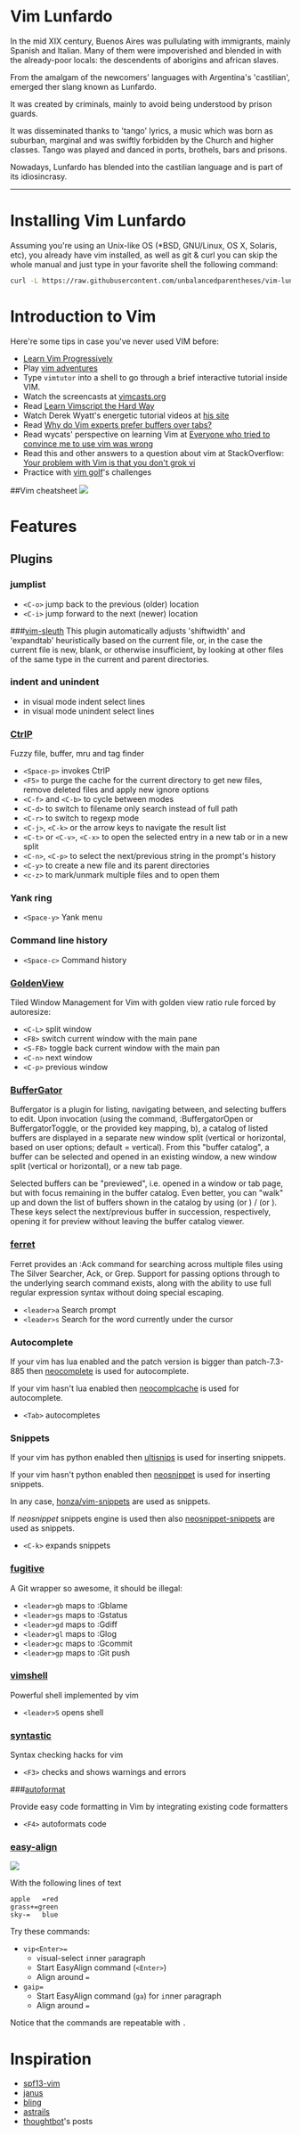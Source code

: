 # Vim Lunfardo

In the mid XIX century, Buenos Aires was pullulating with immigrants, mainly Spanish and Italian. Many of them were impoverished and blended in with 
the already-poor locals: the descendents of aborigins and african slaves.

From the amalgam of the newcomers' languages with Argentina's 'castilian', emerged ther slang known as Lunfardo.

It was created by criminals, mainly to avoid being understood by prison guards.

It was disseminated thanks to 'tango' lyrics, a music which was born as suburban, marginal and was swiftly forbidden by the Church and higher classes. Tango was played and danced in ports, brothels, bars and prisons.

Nowadays, Lunfardo has blended into the castilian language and is part of its idiosincrasy.

---

# Installing Vim Lunfardo

Assuming you're using an Unix-like OS (*BSD, GNU/Linux, OS X, Solaris, etc), you already have vim installed, as well as git & curl you can skip the whole manual and just type in your favorite shell the following command:

```bash
curl -L https://raw.githubusercontent.com/unbalancedparentheses/vim-lunfardo/master/bootstrap.sh | bash
```

# Introduction to Vim

Here're some tips in case you've never used VIM before:

* [Learn Vim Progressively](http://yannesposito.com/Scratch/en/blog/Learn-Vim-Progressively/)
* Play [vim adventures](http://vim-adventures.com/)
* Type `vimtutor` into a shell to go through a brief interactive
  tutorial inside VIM.
* Watch the screencasts at [vimcasts.org](http://vimcasts.org/)
* Read [Learn Vimscript the Hard Way](http://learnvimscriptthehardway.stevelosh.com/)
* Watch Derek Wyatt's energetic tutorial videos at [his site](http://derekwyatt.org/vim/tutorials/)
* Read [Why do Vim experts prefer buffers over tabs?](https://stackoverflow.com/questions/26708822/why-do-vim-experts-prefer-buffers-over-tabs)
* Read wycats' perspective on learning Vim at
  [Everyone who tried to convince me to use vim was wrong](http://yehudakatz.com/2010/07/29/everyone-who-tried-to-convince-me-to-use-vim-was-wrong/)
* Read this and other answers to a question about vim at StackOverflow:
  [Your problem with Vim is that you don't grok vi](http://stackoverflow.com/questions/1218390/what-is-your-most-productive-shortcut-with-vim/1220118#1220118)
* Practice with [vim golf](http://vimgolf.com/)'s challenges

##Vim cheatsheet
![](https://i.imgur.com/YLInLlY.png)

# Features

## Plugins

### jumplist
* `<C-o>` jump back to the previous (older) location
* `<C-i>` jump forward to the next (newer) location

###[vim-sleuth](https://github.com/tpope/vim-sleuth)
This plugin automatically adjusts 'shiftwidth' and 'expandtab' heuristically based on the current file, or, in the case the current file is new, blank, or otherwise insufficient, by looking at other files of the same type in the current and parent directories.

### indent and unindent

* <Tab> in visual mode indent select lines
* <S-Tab> in visual mode unindent select lines

### [CtrlP](https://github.com/kien/ctrlp.vim)

Fuzzy file, buffer, mru and tag finder

* `<Space-p>` invokes CtrlP
* `<F5>` to purge the cache for the current directory to get new files, remove deleted files and apply new ignore options
* `<C-f>` and `<C-b>` to cycle between modes
* `<C-d>` to switch to filename only search instead of full path
* `<C-r>` to switch to regexp mode
* `<C-j>`, `<C-k>` or the arrow keys to navigate the result list
* `<C-t>` or `<C-v>`, `<C-x>` to open the selected entry in a new tab or in a new split
* `<C-n>`, `<C-p>` to select the next/previous string in the prompt's history
* `<C-y>` to create a new file and its parent directories
* `<c-z>` to mark/unmark multiple files and <c-o> to open them

### Yank ring

* `<Space-y>` Yank menu

### Command line history

* `<Space-c>` Command history

### [GoldenView](https://github.com/zhaocai/GoldenView.Vim)

Tiled Window Management for Vim with golden view ratio rule forced by autoresize:
* `<C-L>` split window
* `<F8>` switch current window with the main pane
* `<S-F8>` toggle back current window with the main pan
* `<C-n>` next window
* `<C-p>` previous window 

### [BufferGator](https://github.com/jeetsukumaran/vim-buffergator)

Buffergator is a plugin for listing, navigating between, and selecting buffers to edit. Upon invocation (using the command, :BuffergatorOpen or BuffergatorToggle, or the provided key mapping, <Leader>b), a catalog of listed buffers are displayed in a separate new window split (vertical or horizontal, based on user options; default = vertical). From this "buffer catalog", a buffer can be selected and opened in an existing window, a new window split (vertical or horizontal), or a new tab page.

Selected buffers can be "previewed", i.e. opened in a window or tab page, but with focus remaining in the buffer catalog. Even better, you can "walk" up and down the list of buffers shown in the catalog by using <C-N> (or <SPACE>) / <C-P> (or <C-SPACE>). These keys select the next/previous buffer in succession, respectively, opening it for preview without leaving the buffer catalog viewer.

### [ferret](https://github.com/wincent/ferret)
Ferret provides an :Ack command for searching across multiple files using The Silver Searcher, Ack, or Grep. Support for passing options through to the underlying search command exists, along with the ability to use full regular expression syntax without doing special escaping.

* `<leader>a` Search prompt
* `<leader>s` Search for the word currently under the cursor

### Autocomplete

If your vim has lua enabled and the patch version is bigger than patch-7.3-885
then [neocomplete](https://github.com/Shougo/neocomplete.vim) is used for autocomplete.

If your vim hasn't lua enabled then
[neocomplcache](https://github.com/Shougo/neocomplcache.vim) is used for autocomplete.

* `<Tab>` autocompletes

### Snippets

If your vim has python enabled then
[ultisnips](https://github.com/SirVer/ultisnips) is used for inserting snippets.

If your vim hasn't python enabled then
[neosnippet](https://github.com/Shougo/neosnippet.vim) is used for inserting snippets.

In any case, [honza/vim-snippets](https://github.com/honza/vim-snippets) are used
as snippets.

If *neosnippet* snippets engine is used then also [neosnippet-snippets](https://github.com/Shougo/neosnippet-snippets/) are used as snippets.

* `<C-k>` expands snippets

### [fugitive](http://github.com/tpope/vim-fugitive)

A Git wrapper so awesome, it should be illegal:

* `<leader>gb` maps to :Gblame<CR>
* `<leader>gs` maps to :Gstatus<CR>
* `<leader>gd` maps to :Gdiff<CR>
* `<leader>gl` maps to :Glog<CR>
* `<leader>gc` maps to :Gcommit<CR>
* `<leader>gp` maps to :Git push<CR>

### [vimshell](https://github.com/Shougo/vimshell.vim)

Powerful shell implemented by vim

* `<leader>S` opens shell

### [syntastic](https://github.com/scrooloose/syntastic)

Syntax checking hacks for vim

* `<F3>` checks and shows warnings and errors

###[autoformat](https://github.com/Chiel92/vim-autoformat)

Provide easy code formatting in Vim by integrating existing code formatters

* `<F4>` autoformats code

### [easy-align](https://github.com/junegunn/vim-easy-align)

![](https://raw.githubusercontent.com/junegunn/i/master/vim-easy-align.gif)

With the following lines of text
```
apple   =red
grass+=green
sky-=   blue
```
Try these commands:
- `vip<Enter>=`
    - `v`isual-select `i`nner `p`aragraph
    - Start EasyAlign command (`<Enter>`)
    - Align around `=`
- `gaip=`
    - Start EasyAlign command (`ga`) for `i`nner `p`aragraph
    - Align around `=`

Notice that the commands are repeatable with `.`

# Inspiration

- [spf13-vim](https://github.com/spf13/spf13-vim)
- [janus](https://github.com/carlhuda/janus)
- [bling](https://github.com/bling/dotvim)
- [astrails](https://github.com/astrails/dotvim)
- [thoughtbot](https://robots.thoughtbot.com/tags/vim)'s posts
